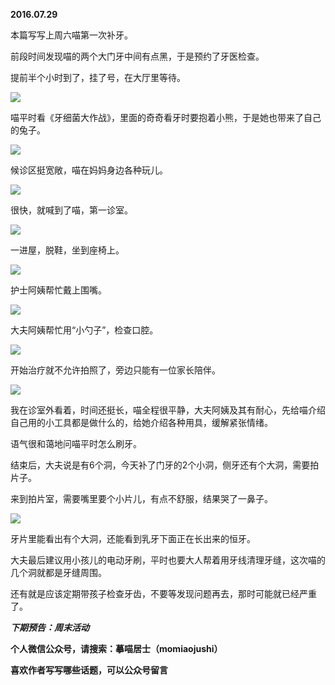 
          
            
**2016.07.29**

本篇写写上周六喵第一次补牙。

前段时间发现喵的两个大门牙中间有点黑，于是预约了牙医检查。

提前半个小时到了，挂了号，在大厅里等待。




![](img/51001-4dc613e6c9004703.jpg)




喵平时看《牙细菌大作战》，里面的奇奇看牙时要抱着小熊，于是她也带来了自己的兔子。




![](img/51001-de1756a7f2bab065.jpg)




候诊区挺宽敞，喵在妈妈身边各种玩儿。




![](img/51001-be4ec44e9f8da9c5.jpg)




很快，就喊到了喵，第一诊室。




![](img/51001-cf10ec922c6c47f9.jpg)




一进屋，脱鞋，坐到座椅上。




![](img/51001-97b4d10572a5f592.jpg)




护士阿姨帮忙戴上围嘴。




![](img/51001-f8af780af268d3f8.jpg)




大夫阿姨帮忙用“小勺子”，检查口腔。




![](img/51001-a7d7a93f68561a2c.jpg)




开始治疗就不允许拍照了，旁边只能有一位家长陪伴。




![](img/51001-d86c69fb958e80f3.jpg)




我在诊室外看着，时间还挺长，喵全程很平静，大夫阿姨及其有耐心，先给喵介绍自己用的小工具都是做什么的，给她介绍各种用具，缓解紧张情绪。

语气很和蔼地问喵平时怎么刷牙。

结束后，大夫说是有6个洞，今天补了门牙的2个小洞，侧牙还有个大洞，需要拍片子。

来到拍片室，需要嘴里要个小片儿，有点不舒服，结果哭了一鼻子。




![](img/51001-e8f96afd8899cb75.jpg)




牙片里能看出有个大洞，还能看到乳牙下面正在长出来的恒牙。

大夫最后建议用小孩儿的电动牙刷，平时也要大人帮着用牙线清理牙缝，这次喵的几个洞就都是牙缝周围。

还有就是应该定期带孩子检查牙齿，不要等发现问题再去，那时可能就已经严重了。


***下期预告：周末活动***


**个人微信公众号，请搜索：摹喵居士（momiaojushi）**

**喜欢作者写写哪些话题，可以公众号留言**

          
        